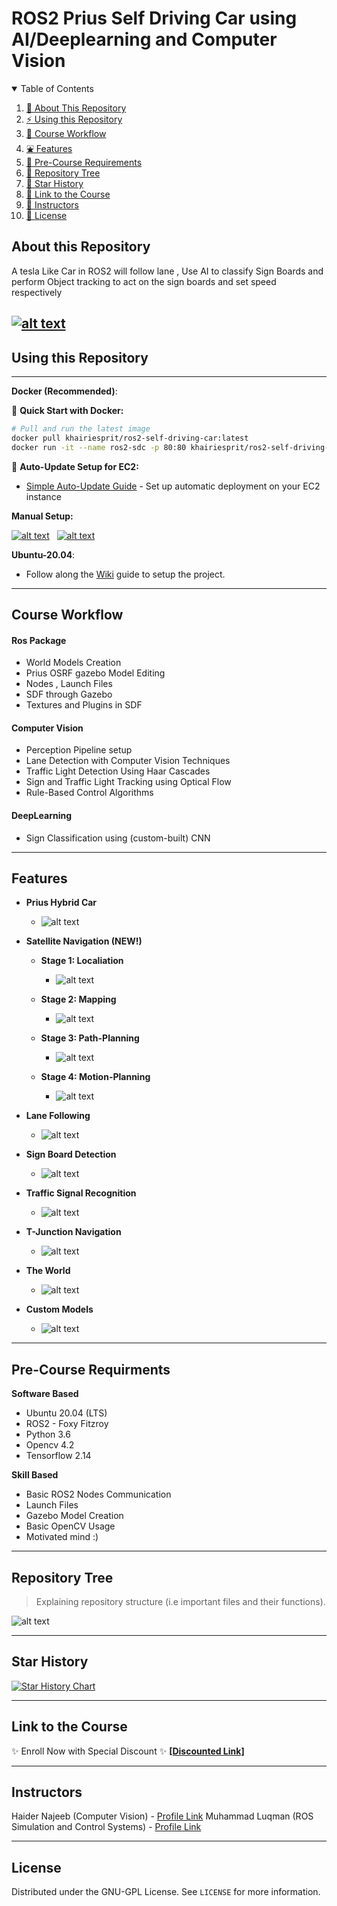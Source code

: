 # ROS2 Prius Self Driving Car  using AI/Deeplearning and Computer Vision


<details open="open">
  <summary>Table of Contents</summary>
  <ol>
    <li><a href="#About-this-Repository">🤝 About This Repository</a></li>
    <li><a href="#Using-this-Repository">⚡ Using this Repository</a></li>
    <li><a href="#Course-Workflow">🔄 Course Workflow</a></li>
    <li><a href="#Features">⛲ Features</a></li>
    <li><a href="#Pre-Course-Requirments">🧊 Pre-Course Requirements</a></li>
    <li><a href="#Repository-Tree">🌳 Repository Tree</a></li>
    <li><a href="#Star-History">🌟 Star History</a></li>
    <li><a href="#Link-to-the-Course">🔗 Link to the Course</a></li>
    <li><a href="#Instructors">👤 Instructors</a></li>
    <li><a href="#License">📝 License</a></li>
  </ol>
</details>

## About this Repository
A tesla Like Car in ROS2 will follow lane , Use AI to classify Sign Boards and perform Object tracking to act on the sign boards and set speed respectively

[![alt text](https://github.com/noshluk2/ROS2-Self-Driving-Car-AI-using-OpenCV/blob/main/Images_videos/thumbnail_1.png)](https://youtu.be/D5BkqDcfw2U "Click to Watch Intro Video on Youtube")
----
## Using this Repository
----
**Docker (Recommended)**:

🐳 **Quick Start with Docker:**
```bash
# Pull and run the latest image
docker pull khairiesprit/ros2-self-driving-car:latest
docker run -it --name ros2-sdc -p 80:80 khairiesprit/ros2-self-driving-car:latest
```

🚀 **Auto-Update Setup for EC2:**
- [Simple Auto-Update Guide](docker/SETUP.md) - Set up automatic deployment on your EC2 instance

**Manual Setup:**

 [![alt text](https://github.com/HaiderAbasi/ROS2-Path-Planning-and-Maze-Solving/blob/master/images/linux.png)](https://github.com/noshluk2/ROS2-Self-Driving-Car-AI-using-OpenCV/blob/main/docker/running_on_linux.md "Follow the guide to setup docker on Linux")&nbsp;&nbsp;
 [![alt text](https://github.com/HaiderAbasi/ROS2-Path-Planning-and-Maze-Solving/blob/master/images/windows.png)](https://github.com/noshluk2/ROS2-Self-Driving-Car-AI-using-OpenCV/blob/main/docker/running_on_windows.md "Follow the guide to setup docker on Windows 10")&nbsp;&nbsp;


**Ubuntu-20.04**: 
- Follow along the [Wiki](https://github.com/noshluk2/ROS2-Self-Driving-Car-AI-using-OpenCV/wiki/Ubuntu-20.04-Setup-Guide) guide to setup the project.
----
## Course Workflow
#### **Ros Package**
* World Models Creation
* Prius OSRF gazebo Model Editing
* Nodes , Launch Files
* SDF through Gazebo
* Textures and Plugins in SDF

#### **Computer Vision**
* Perception Pipeline setup
* Lane Detection with Computer Vision Techniques
* Traffic Light Detection Using Haar Cascades
* Sign and Traffic Light Tracking using Optical Flow
* Rule-Based Control Algorithms

#### **DeepLearning**
* Sign Classification using (custom-built) CNN
---
## Features
* **Prius Hybrid Car**
  -  ![alt text](https://github.com/noshluk2/ROS2-Self-Driving-Car-AI-using-OpenCV/blob/main/Images_videos/the_car.gif)

* **Satellite Navigation (NEW!)**
    * **Stage 1: Localiation**

      -  ![alt text](https://github.com/noshluk2/ROS2-Self-Driving-Car-AI-using-OpenCV/blob/main/Images_videos/Sat_Nav/1_localization.gif)

    * **Stage 2: Mapping**

      -  ![alt text](https://github.com/noshluk2/ROS2-Self-Driving-Car-AI-using-OpenCV/blob/main/Images_videos/Sat_Nav/2_mapping.gif)

    * **Stage 3: Path-Planning**

      -  ![alt text](https://github.com/noshluk2/ROS2-Self-Driving-Car-AI-using-OpenCV/blob/main/Images_videos/Sat_Nav/3_pathplanning.gif)

    * **Stage 4: Motion-Planning**

      -  ![alt text](https://github.com/noshluk2/ROS2-Self-Driving-Car-AI-using-OpenCV/blob/main/Images_videos/Sat_Nav/4_motionplanning.gif)
  
* **Lane Following**
  -  ![alt text](https://github.com/noshluk2/ROS2-Self-Driving-Car-AI-using-OpenCV/blob/main/Images_videos/lane_detection.gif)
* **Sign Board Detection**
  - ![alt text](https://github.com/noshluk2/ROS2-Self-Driving-Car-AI-using-OpenCV/blob/main/Images_videos/traffic_signs_boards.gif)
* **Traffic Signal Recognition**
  - ![alt text](https://github.com/noshluk2/ROS2-Self-Driving-Car-AI-using-OpenCV/blob/main/Images_videos/traffic_signal.gif)

* **T-Junction Navigation**
  - ![alt text](https://github.com/noshluk2/ROS2-Self-Driving-Car-AI-using-OpenCV/blob/main/Images_videos/j_turning.gif)

* **The World**
  -  ![alt text](https://github.com/noshluk2/ROS2-Self-Driving-Car-AI-using-OpenCV/blob/main/Images_videos/world.gif)

* **Custom Models**
  -  ![alt text](https://github.com/noshluk2/ROS2-Self-Driving-Car-AI-using-OpenCV/blob/main/Images_videos/custom_models.gif)

----
## Pre-Course Requirments

**Software Based**
* Ubuntu 20.04 (LTS)
* ROS2 - Foxy Fitzroy
* Python 3.6
* Opencv 4.2
* Tensorflow 2.14

**Skill Based**
* Basic ROS2 Nodes Communication
* Launch Files
* Gazebo Model Creation
* Basic OpenCV Usage
* Motivated mind :)
---

## Repository Tree
> Explaining repository structure (i.e important files and their functions).

![alt text](https://github.com/noshluk2/ROS2-Self-Driving-Car-AI-using-OpenCV/blob/main/Images_videos/ROS2_SDC_Tree.png)

----

## Star History

[![Star History Chart](https://api.star-history.com/svg?repos=noshluk2/ROS2-Self-Driving-Car-AI-using-OpenCV&type=Date)](https://star-history.com/#noshluk2/ROS2-Self-Driving-Car-AI-using-OpenCV&Date)

---

## Link to the Course

✨ Enroll Now with Special Discount ✨ **[[Discounted Link]](https://www.udemy.com/course/ros2-self-driving-car-with-deep-learning-and-computer-vision/?couponCode=STARTON)**

----

## Instructors

Haider Najeeb   (Computer Vision)    -  [Profile Link](https://www.linkedin.com/in/haider-najeeb-68812516a/)
Muhammad Luqman (ROS Simulation and Control Systems) - [Profile Link](https://www.linkedin.com/in/muhammad-luqman-9b227a11b/)

----
## License

Distributed under the GNU-GPL License. See `LICENSE` for more information.
